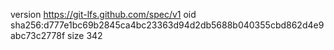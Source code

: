 version https://git-lfs.github.com/spec/v1
oid sha256:d777e1bc69b2845ca4bc23363d94d2db5688b040355cbd862d4e9abc73c2778f
size 342
